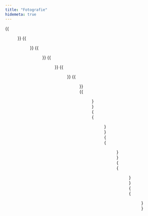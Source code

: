 ```yaml
---
title: "Fotografie"
hidemeta: true
---
```


{{<figure src="/img/photography/der-hohe-norden.jpg" alt="Der hohe Norden" title="Der hohe Norden" width="500">}}
{{<figure src="/img/photography/driven.jpg" alt="Driven" title="Driven" width="500">}}
{{<figure src="/img/photography/island-1.jpg" alt="Island 1" title="Island 1" width="500">}}
{{<figure src="/img/photography/island-2.jpg" alt="Island 2" title="Island 2" width="500">}}
{{<figure src="/img/photography/island-3.jpg" alt="Island 3" title="Island 3" width="500">}}
{{<figure src="/img/photography/lass-mich.jpg" alt="Lass mich" title="Lass mich" width="500">}}
{{<figure src="/img/photography/novosibirsk-1.jpg" alt="Novosibirsk 1" title="Novosibirsk 1" width="500">}}
{{<figure src="/img/photography/novosibirsk-2.jpg" alt="Novosibirsk 2" title="Novosibirsk 2" width="500">}}
{{<figure src="/img/photography/paragraph-49.jpg" alt="Paragraph 49" title="Paragraph 49" width="500">}}
{{<figure src="/img/photography/spree.jpg" alt="Spree" title="Spree" width="500">}}
{{<figure src="/img/photography/traeume-werden-realitaet.jpg" alt="Träume werden Realität" title="Träume werden Realität" width="500">}}
